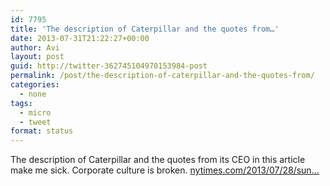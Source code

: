 ```yaml
---
id: 7795
title: 'The description of Caterpillar and the quotes from…'
date: 2013-07-31T21:22:27+00:00
author: Avi
layout: post
guid: http://twitter-362745104970153984-post
permalink: /post/the-description-of-caterpillar-and-the-quotes-from/
categories:
  - none
tags:
  - micro
  - tweet
format: status
---
```

The description of Caterpillar and the quotes from its CEO in this article make me sick. Corporate culture is broken. [nytimes.com/2013/07/28/sun…](http://www.nytimes.com/2013/07/28/sunday-review/fighting-back-against-wretched-wages.html)